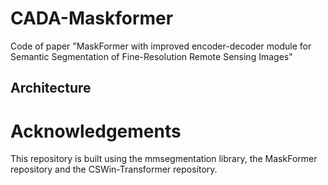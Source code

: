 CADA-Maskformer
====
Code of paper "MaskFormer with improved encoder-decoder module for Semantic Segmentation of Fine-Resolution Remote Sensing Images"

Architecture
-------

Acknowledgements
====
This repository is built using the mmsegmentation library, the MaskFormer repository and the CSWin-Transformer repository.
